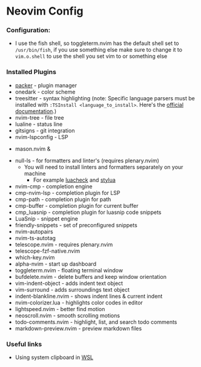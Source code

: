 # Neovim Config

### Configuration:

- I use the fish shell, so toggleterm.nvim has the default shell set to `/usr/bin/fish`, if you use something else make sure to change it to `vim.o.shell` to use the shell you set vim to or something else

### Installed Plugins

- [packer](https://github.com/wbthomason/packer.nvim) - plugin manager
- onedark - color scheme
- treesitter - syntax highlighting (note: Specific language parsers must be installed with `:TSInstall <language_to_install>`. Here's the [official documentation](https://github.com/nvim-treesitter/nvim-treesitter#language-parsers).)
- nvim-tree - file tree
- lualine - status line
- gitsigns - git integration
- nvim-lspconfig - LSP
<!-- TODO: list all new plugins-->
- mason.nvim &
<!-- - nvim-lsp-installer - easy to use LSP installer -->
- null-ls - for formatters and linter's (requires plenary.nvim)
  - You will need to install linters and formatters separately on your machine
    - For example [luacheck](https://github.com/mpeterv/luacheck#installation) and [stylua](https://github.com/JohnnyMorganz/StyLua#installation)
- nvim-cmp - completion engine
- cmp-nvim-lsp - completion plugin for LSP
- cmp-path - completion plugin for path
- cmp-buffer - completion plugin for current buffer
- cmp_luasnip - completion plugin for luasnip code snippets
- LuaSnip - snippet engine
- friendly-snippets - set of preconfigured snippets
- nvim-autopairs
- nvim-ts-autotag
- telescope.nvim - requires plenary.nvim
- telescope-fzf-native.nvim
- which-key.nvim
- alpha-nvim - start up dashboard
- toggleterm.nvim - floating terminal window
- bufdelete.nvim - delete buffers and keep window orientation
- vim-indent-object - adds indent text object
- vim-surround - adds surroundings text object
- indent-blankline.nvim - shows indent lines & current indent
- nvim-colorizer.lua - highlights color codes in editor
- lightspeed.nvim - better find motion
- neoscroll.nvim - smooth scrolling motions
- todo-comments.nvim - highlight, list, and search todo comments
- markdown-preview.nvim - preview markdown files

### Useful links

- Using system clipboard in [WSL](https://github.com/neovim/neovim/wiki/FAQ#how-to-use-the-windows-clipboard-from-wsl)
